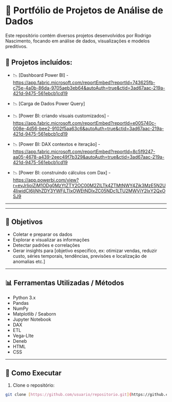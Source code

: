 # 🚀 Portfólio de Projetos de Análise de Dados

Este repositório contém diversos projetos desenvolvidos por Rodrigo Nascimento, focando em análise de dados, visualizações e modelos preditivos.

## 📂 Projetos incluídos:

- 📉 [Dashboard Power BI] - https://app.fabric.microsoft.com/reportEmbed?reportId=743625fb-c75e-4a0b-86da-9705aeb3eb64&autoAuth=true&ctid=3ad67aac-219a-421d-9475-561ebcb1cd19

- 📉 [Carga de Dados Power Query]

- 📉 [Power BI: criando visuais customizados] - https://app.fabric.microsoft.com/reportEmbed?reportId=e005740c-008e-4d56-bee2-9102f5aa63c6&autoAuth=true&ctid=3ad67aac-219a-421d-9475-561ebcb1cd19
  
- 📉 [Power BI: DAX contextos e iteração] - https://app.fabric.microsoft.com/reportEmbed?reportId=8c5f9247-aa05-4678-a439-2eec49f7b329&autoAuth=true&ctid=3ad67aac-219a-421d-9475-561ebcb1cd19

- 📉 [Power BI: construindo cálculos com Dax] - https://app.powerbi.com/view?r=eyJrIjoiZjM1ODg0MzYtZTY2OC00M2ZlLTk4ZTMtNWY4Zjk3MzE5N2U4IiwidCI6IjNhZDY3YWFjLTIxOWEtNDIxZC05NDc1LTU2MWViY2IxY2QxOSJ9
---


---

## 📌 Objetivos

- Coletar e preparar os dados
- Explorar e visualizar as informações
- Detectar padrões e correlações
- Gerar insights para [objetivo específico, ex: otimizar vendas, reduzir custo, séries temporais, tendências, previsões e localização de anomalias etc.]

---

## 📊 Ferramentas Utilizadas / Métodos

- Python 3.x
- Pandas
- NumPy
- Matplotlib / Seaborn
- Jupyter Notebook
- DAX
- ETL
- Vega-LIte
- Deneb
- HTML
- CSS

---

## 🚀 Como Executar

1. Clone o repositório:
```bash
git clone [https://github.com/usuario/repositorio.git](https://github.com/Rodriggo1987/Analises-De-Dados.git)
